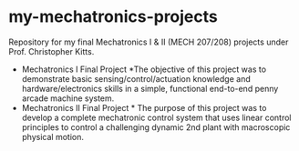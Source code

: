 # my-mechatronics-projects
Repository for my final Mechatronics I & II (MECH 207/208) projects under Prof. Christopher Kitts. 
- Mechatronics I Final Project  *The objective of this project was to demonstrate basic sensing/control/actuation knowledge and hardware/electronics skills in a simple, functional end-to-end penny arcade machine system.
- Mechatronics II Final Project  * The purpose of this project was to develop a complete mechatronic control system that uses linear control principles to control a challenging dynamic 2nd plant with macroscopic physical motion.


